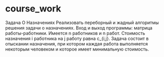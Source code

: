 # course_work
Задача О Назначениях
Реализовать переборный и жадный алгоритмы решения задачи о назначениях. Вход и выход программы: матрица работы-работники.
Имеется n работников и n работ. Стоимость назначения i  работника на j работу равна c_{i,j}. 
Задача состоит в  отыскании назначения, при котором каждая работа 	выполняется некоторым человеком и которое имеет минимальную стоимость.
